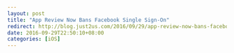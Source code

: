 ```yaml
---
layout: post
title: "App Review Now Bans Facebook Single Sign-On"
redirect: http://blog.just2us.com/2016/09/29/app-review-now-bans-facebook-single-sign-on/
date: 2016-09-29T22:50:10+08:00
categories: [iOS]
---
```


